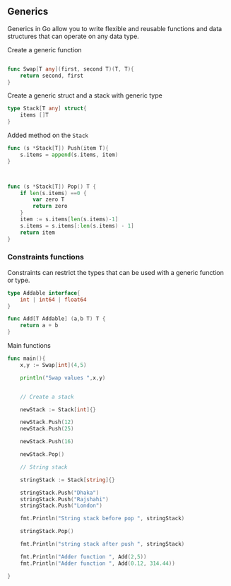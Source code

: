 ## Generics 

Generics in Go allow you to write flexible and reusable functions and data structures that can operate on 
any data type.

Create a generic function 
```go

func Swap[T any](first, second T)(T, T){
	return second, first
}
```

Create a generic struct and a stack with generic type

```go
type Stack[T any] struct{
	items []T 
}
```

Added method on the `Stack`

```go
func (s *Stack[T]) Push(item T){
	s.items = append(s.items, item)
}



func (s *Stack[T]) Pop() T {
	if len(s.items) ==0 {
		var zero T
		return zero
	}
	item := s.items[len(s.items)-1]
	s.items = s.items[:len(s.items) - 1]
	return item
}
```


### Constraints functions

Constraints can restrict the types that can be used with a generic function or type.


```go
type Addable interface{
	int | int64 | float64
}

func Add[T Addable] (a,b T) T {
	return a + b
}

```
Main functions

```go
func main(){
	x,y := Swap[int](4,5)

	println("Swap values ",x,y)


	// Create a stack 

	newStack := Stack[int]{}

	newStack.Push(12)
	newStack.Push(25)

	newStack.Push(16)

	newStack.Pop()

	// String stack 

	stringStack := Stack[string]{}

	stringStack.Push("Dhaka")
	stringStack.Push("Rajshahi")
	stringStack.Push("London")

	fmt.Println("String stack before pop ", stringStack)

	stringStack.Pop()

	fmt.Println("string stack after push ", stringStack)

	fmt.Println("Adder function ", Add(2,5))
	fmt.Println("Adder function ", Add(0.12, 314.44))

}
